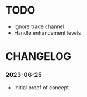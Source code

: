 # TODO

- Ignore trade channel
- Handle enhancement levels

# CHANGELOG

### 2023-06-25

- Initial proof of concept
